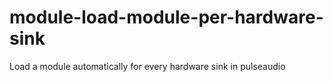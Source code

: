 # module-load-module-per-hardware-sink
Load a module automatically for every hardware sink in pulseaudio
